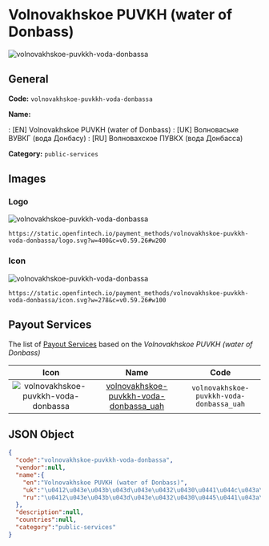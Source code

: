 
# Volnovakhskoe PUVKH (water of Donbass) 
![volnovakhskoe-puvkkh-voda-donbassa](https://static.openfintech.io/payment_methods/volnovakhskoe-puvkkh-voda-donbassa/logo.svg?w=400&c=v0.59.26#w200)  

## General 
**Code:** `volnovakhskoe-puvkkh-voda-donbassa` 
 
**Name:** 
 
:	[EN] Volnovakhskoe PUVKH (water of Donbass) 
:	[UK] Волноваське ВУВКГ (вода Донбасу) 
:	[RU] Волновахское ПУВКХ (вода Донбасса) 
 
**Category:** `public-services` 
 

## Images 

### Logo 
![volnovakhskoe-puvkkh-voda-donbassa](https://static.openfintech.io/payment_methods/volnovakhskoe-puvkkh-voda-donbassa/logo.svg?w=400&c=v0.59.26#w200)  

```
https://static.openfintech.io/payment_methods/volnovakhskoe-puvkkh-voda-donbassa/logo.svg?w=400&c=v0.59.26#w200
```  

### Icon 
![volnovakhskoe-puvkkh-voda-donbassa](https://static.openfintech.io/payment_methods/volnovakhskoe-puvkkh-voda-donbassa/icon.svg?w=278&c=v0.59.26#w100)  

```
https://static.openfintech.io/payment_methods/volnovakhskoe-puvkkh-voda-donbassa/icon.svg?w=278&c=v0.59.26#w100
```  

## Payout Services 
 
The list of [Payout Services](/payout-services/) based on the _Volnovakhskoe PUVKH (water of Donbass)_ 

|Icon|Name|Code| 
|:---:|:---:|:---:| 
|![volnovakhskoe-puvkkh-voda-donbassa](https://static.openfintech.io/payout_methods/volnovakhskoe-puvkkh-voda-donbassa/icon.png?w=278&c=v0.59.26#w40) |[volnovakhskoe-puvkkh-voda-donbassa_uah](/payout-services/volnovakhskoe-puvkkh-voda-donbassa_uah/)|`volnovakhskoe-puvkkh-voda-donbassa_uah`| 
 

## JSON Object 

```json
{
  "code":"volnovakhskoe-puvkkh-voda-donbassa",
  "vendor":null,
  "name":{
    "en":"Volnovakhskoe PUVKH (water of Donbass)",
    "uk":"\u0412\u043e\u043b\u043d\u043e\u0432\u0430\u0441\u044c\u043a\u0435 \u0412\u0423\u0412\u041a\u0413 (\u0432\u043e\u0434\u0430 \u0414\u043e\u043d\u0431\u0430\u0441\u0443)",
    "ru":"\u0412\u043e\u043b\u043d\u043e\u0432\u0430\u0445\u0441\u043a\u043e\u0435 \u041f\u0423\u0412\u041a\u0425 (\u0432\u043e\u0434\u0430 \u0414\u043e\u043d\u0431\u0430\u0441\u0441\u0430)"
  },
  "description":null,
  "countries":null,
  "category":"public-services"
}
```  
